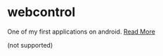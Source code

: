 # webcontrol
Оne of my first applications on android. <a href="https://4pda.ru/forum/index.php?showtopic=748310">Read More</a>

(not supported)
